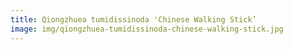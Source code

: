```yaml
---
title: Qiongzhuea tumidissinoda 'Chinese Walking Stick’
image: img/qiongzhuea-tumidissinoda-chinese-walking-stick.jpg
---
```

